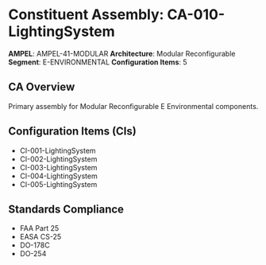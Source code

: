 # Constituent Assembly: CA-010-LightingSystem

**AMPEL**: AMPEL-41-MODULAR
**Architecture**: Modular Reconfigurable
**Segment**: E-ENVIRONMENTAL
**Configuration Items**: 5

## CA Overview
Primary assembly for Modular Reconfigurable E Environmental components.

## Configuration Items (CIs)
- CI-001-LightingSystem
- CI-002-LightingSystem
- CI-003-LightingSystem
- CI-004-LightingSystem
- CI-005-LightingSystem

## Standards Compliance
- FAA Part 25
- EASA CS-25
- DO-178C
- DO-254
